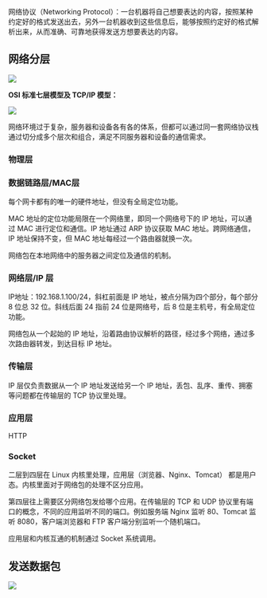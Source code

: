 网络协议（Networking Protocol）：一台机器将自己想要表达的内容，按照某种约定好的格式发送出去，另外一台机器收到这些信息后，能够按照约定好的格式解析出来，从而准确、可靠地获得发送方想要表达的内容。

## 网络分层
![](/images/1649683717339-e1f56059-e0f8-4943-8ca5-53b0e7c2f2df.png)

**OSI 标准七层模型及 TCP/IP 模型：**

![](/images/1649756947603-abc47fe3-9e25-4fd1-93d4-05e3e081c41c.png)

网络环境过于复杂，服务器和设备各有各的体系，但都可以通过同一套网络协议栈通过切分成多个层次和组合，满足不同服务器和设备的通信需求。

### 物理层
### 数据链路层/MAC层
每个网卡都有的唯一的硬件地址，但没有全局定位功能。



MAC 地址的定位功能局限在一个网络里，即同一个网络号下的 IP 地址，可以通过 MAC 进行定位和通信。IP 地址通过 ARP 协议获取 MAC 地址。跨网络通信，IP 地址保持不变，但 MAC 地址每经过一个路由器就换一次。



网络包在本地网络中的服务器之间定位及通信的机制。

### 网络层/IP 层
IP地址：192.168.1.100/24，斜杠前面是 IP 地址，被点分隔为四个部分，每个部分 8 位总 32 位。斜线后面 24 指前 24 位是网络号，后 8 位是主机号，有全局定位功能。



网络包从一个起始的 IP 地址，沿着路由协议解析的路径，经过多个网络，通过多次路由器转发，到达目标 IP 地址。

### 传输层
IP 层仅负责数据从一个 IP 地址发送给另一个 IP 地址，丢包、乱序、重传、拥塞等问题都在传输层的 TCP 协议里处理。

### 应用层
HTTP

### Socket
二层到四层在 Linux 内核里处理，应用层（浏览器、Nginx、Tomcat） 都是用户态。内核里面对于网络包的处理不区分应用。



第四层往上需要区分网络包发给哪个应用。在传输层的 TCP 和 UDP 协议里有端口的概念，不同的应用监听不同的端口。例如服务端 Nginx 监听 80、Tomcat 监听 8080，客户端浏览器和 FTP 客户端分别监听一个随机端口。



应用层和内核互通的机制通过 Socket 系统调用。

## 发送数据包
![](/images/1649758559234-44b4b3c8-5f19-409f-a746-0ed85cd7e5ad.png)

